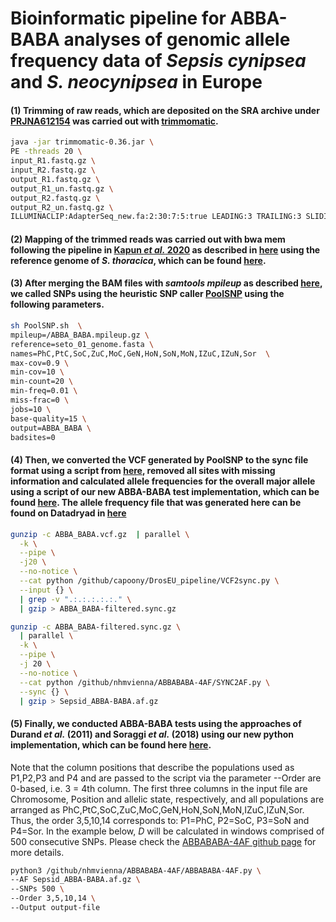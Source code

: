 # Bioinformatic pipeline for ABBA-BABA analyses of genomic allele frequency data of _Sepsis cynipsea_ and _S. neocynipsea_ in Europe

#### (1) Trimming of raw reads, which are deposited on the SRA archive under [PRJNA612154](https://www.ncbi.nlm.nih.gov/bioproject?LinkName=biosample_bioproject&from_uid=14363816) was carried out with [trimmomatic](http://www.usadellab.org/cms/?page=trimmomatic).

```bash
java -jar trimmomatic-0.36.jar \
PE -threads 20 \
input_R1.fastq.gz \
input_R2.fastq.gz \
output_R1.fastq.gz \
output_R1_un.fastq.gz \
output_R2.fastq.gz \
output_R2_un.fastq.gz \
ILLUMINACLIP:AdapterSeq_new.fa:2:30:7:5:true LEADING:3 TRAILING:3 SLIDINGWINDOW:4:15 MINLEN:40
```

#### (2) Mapping of the trimmed reads was carried out with bwa mem following the pipeline in [Kapun _et al._ 2020](https://academic.oup.com/mbe/article/37/9/2661/5837682) as described in [here](https://github.com/capoony/DrosEU_pipeline) using the reference genome of _S. thoracica_, which can be found [here](http://www.cgae.de/seto_01_genome_masked.fasta).

#### (3) After merging the BAM files with _samtools mpileup_ as described [here](https://github.com/capoony/DrosEU_pipeline), we called SNPs using the heuristic SNP caller [PoolSNP](https://github.com/capoony/PoolSNP) using the following parameters.

```bash
sh PoolSNP.sh  \
mpileup=/ABBA_BABA.mpileup.gz \
reference=seto_01_genome.fasta \
names=PhC,PtC,SoC,ZuC,MoC,GeN,HoN,SoN,MoN,IZuC,IZuN,Sor  \
max-cov=0.9 \
min-cov=10 \
min-count=20 \
min-freq=0.01 \
miss-frac=0 \
jobs=10 \
base-quality=15 \
output=ABBA_BABA \
badsites=0
```

#### (4) Then, we converted the VCF generated by PoolSNP to the sync file format using a script from [here](https://github.com/capoony/DrosEU_pipeline), removed all sites with missing information and calculated allele frequencies for the overall major allele using a script of our new ABBA-BABA test implementation, which can be found [here](https://github.com/nhmvienna/ABBABABA-4AF). The allele frequency file that was generated here can be found on Datadryad in [here](<>)

```bash
gunzip -c ABBA_BABA.vcf.gz  | parallel \
  -k \
  --pipe \
  -j20 \
  --no-notice \
  --cat python /github/capoony/DrosEU_pipeline/VCF2sync.py \
  --input {} \
  | grep -v ".:.:.:.:.:." \
  | gzip > ABBA_BABA-filtered.sync.gz
```

```bash
gunzip -c ABBA_BABA-filtered.sync.gz \
  | parallel \
  -k \
  --pipe \
  -j 20 \
  --no-notice \
  --cat python /github/nhmvienna/ABBABABA-4AF/SYNC2AF.py \
  --sync {} \
  | gzip > Sepsid_ABBA-BABA.af.gz
```

#### (5) Finally, we conducted ABBA-BABA tests using the approaches of Durand _et al._ (2011) and Soraggi _et al._ (2018) using our new python implementation, which can be found here [here](https://github.com/nhmvienna/ABBABABA-4AF).

Note that the column positions that describe the populations used as P1,P2,P3 and P4 and are passed to the script via the parameter --Order are 0-based, i.e. 3 = 4th column. The first three columns in the input file are Chromosome, Position and allelic state, respectively, and all populations are arranged as PhC,PtC,SoC,ZuC,MoC,GeN,HoN,SoN,MoN,IZuC,IZuN,Sor.
Thus, the order 3,5,10,14  corresponds to: P1=PhC, P2=SoC, P3=SoN and P4=Sor. In the example below, _D_ will be calculated in windows comprised of 500 consecutive SNPs. Please check the [ABBABABA-4AF github page](https://github.com/nhmvienna/ABBABABA-4AF) for more details.

```bash
python3 /github/nhmvienna/ABBABABA-4AF/ABBABABA-4AF.py \
--AF Sepsid_ABBA-BABA.af.gz \
--SNPs 500 \
--Order 3,5,10,14 \
--Output output-file
```

